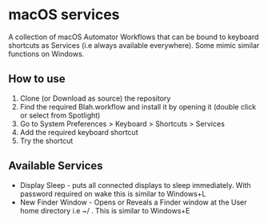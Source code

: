 # macOS services

A collection of macOS Automator Workflows that can be bound to keyboard shortcuts as Services (i.e always available everywhere). Some mimic similar functions on Windows.

## How to use
1. Clone (or Download as source) the repository
2. Find the required Blah.workflow and install it by opening it (double click or select from Spotlight)
3. Go to System Preferences > Keyboard > Shortcuts > Services
4. Add the required keyboard shortcut
5. Try the shortcut

## Available Services

* Display Sleep - puts all connected displays to sleep immediately. With password required on wake this is similar to Windows+L
* New Finder Window - Opens or Reveals a Finder window at the User home directory i.e ~/ . This is similar to Windows+E
